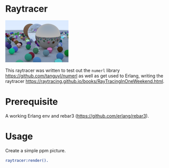 Raytracer
=====

![alt text](https://github.com/tanguyl/raytracer/blob/master/renders/result.png?raw=true)

This raytracer was written to test out the ```numerl``` library https://github.com/tanguyl/numerl as well as get used to Erlang, writing the raytracer https://raytracing.github.io/books/RayTracingInOneWeekend.html.

# Prerequisite
A working Erlang env and rebar3 (https://github.com/erlang/rebar3).

# Usage
Create a simple ppm picture.
```Erlang
raytracer:render().
```





